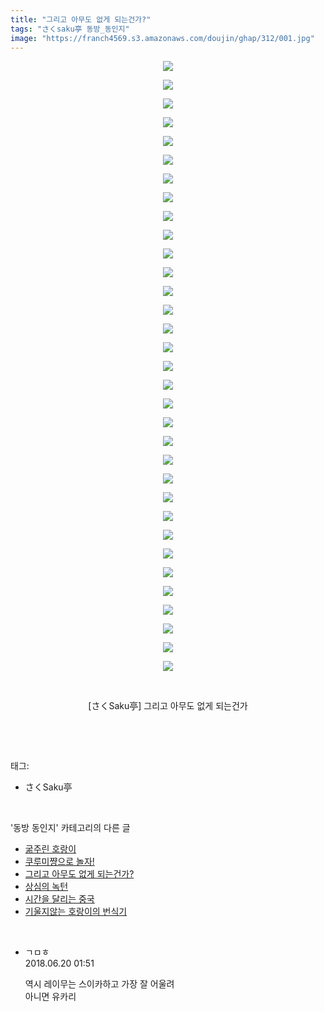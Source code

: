 ```yaml
---
title: "그리고 아무도 없게 되는건가?"
tags: "さくsaku亭 동방_동인지"
image: "https://franch4569.s3.amazonaws.com/doujin/ghap/312/001.jpg"
---
```

<div class="article">
<p style="text-align: center; clear: none; float: none;"><img src="{{ site.imgserver2 }}/ghap/312/001.jpg"/></p>
<p style="text-align: center; clear: none; float: none;"><img src="{{ site.imgserver2 }}/ghap/312/002.jpg"/></p>
<p style="text-align: center; clear: none; float: none;"><img src="{{ site.imgserver2 }}/ghap/312/003.jpg"/></p>
<p style="text-align: center; clear: none; float: none;"><img src="{{ site.imgserver2 }}/ghap/312/004.jpg"/></p>
<p style="text-align: center; clear: none; float: none;"><img src="{{ site.imgserver2 }}/ghap/312/005.jpg"/></p>
<p style="text-align: center; clear: none; float: none;"><img src="{{ site.imgserver2 }}/ghap/312/006.jpg"/></p>
<p style="text-align: center; clear: none; float: none;"><img src="{{ site.imgserver2 }}/ghap/312/007.jpg"/></p>
<p style="text-align: center; clear: none; float: none;"><img src="{{ site.imgserver2 }}/ghap/312/008.jpg"/></p>
<p style="text-align: center; clear: none; float: none;"><img src="{{ site.imgserver2 }}/ghap/312/009.jpg"/></p>
<p style="text-align: center; clear: none; float: none;"><img src="{{ site.imgserver2 }}/ghap/312/010.jpg"/></p>
<p style="text-align: center; clear: none; float: none;"><img src="{{ site.imgserver2 }}/ghap/312/011.jpg"/></p>
<p style="text-align: center; clear: none; float: none;"><img src="{{ site.imgserver2 }}/ghap/312/012.jpg"/></p>
<p style="text-align: center; clear: none; float: none;"><img src="{{ site.imgserver2 }}/ghap/312/013.jpg"/></p>
<p style="text-align: center; clear: none; float: none;"><img src="{{ site.imgserver2 }}/ghap/312/014.jpg"/></p>
<p style="text-align: center; clear: none; float: none;"><img src="{{ site.imgserver2 }}/ghap/312/015.jpg"/></p>
<p style="text-align: center; clear: none; float: none;"><img src="{{ site.imgserver2 }}/ghap/312/016.jpg"/></p>
<p style="text-align: center; clear: none; float: none;"><img src="{{ site.imgserver2 }}/ghap/312/017.jpg"/></p>
<p style="text-align: center; clear: none; float: none;"><img src="{{ site.imgserver2 }}/ghap/312/018.jpg"/></p>
<p style="text-align: center; clear: none; float: none;"><img src="{{ site.imgserver2 }}/ghap/312/019.jpg"/></p>
<p style="text-align: center; clear: none; float: none;"><img src="{{ site.imgserver2 }}/ghap/312/020.jpg"/></p>
<p style="text-align: center; clear: none; float: none;"><img src="{{ site.imgserver2 }}/ghap/312/021.jpg"/></p>
<p style="text-align: center; clear: none; float: none;"><img src="{{ site.imgserver2 }}/ghap/312/022.jpg"/></p>
<p style="text-align: center; clear: none; float: none;"><img src="{{ site.imgserver2 }}/ghap/312/023.jpg"/></p>
<p style="text-align: center; clear: none; float: none;"><img src="{{ site.imgserver2 }}/ghap/312/024.jpg"/></p>
<p style="text-align: center; clear: none; float: none;"><img src="{{ site.imgserver2 }}/ghap/312/025.jpg"/></p>
<p style="text-align: center; clear: none; float: none;"><img src="{{ site.imgserver2 }}/ghap/312/026.jpg"/></p>
<p style="text-align: center; clear: none; float: none;"><img src="{{ site.imgserver2 }}/ghap/312/027.jpg"/></p>
<p style="text-align: center; clear: none; float: none;"><img src="{{ site.imgserver2 }}/ghap/312/028.jpg"/></p>
<p style="text-align: center; clear: none; float: none;"><img src="{{ site.imgserver2 }}/ghap/312/029.jpg"/></p>
<p style="text-align: center; clear: none; float: none;"><img src="{{ site.imgserver2 }}/ghap/312/030.jpg"/></p>
<p style="text-align: center; clear: none; float: none;"><img src="{{ site.imgserver2 }}/ghap/312/031.jpg"/></p>
<p style="text-align: center; clear: none; float: none;"><img src="{{ site.imgserver2 }}/ghap/312/032.jpg"/></p>
<p style="text-align: center; clear: none; float: none;"><img src="{{ site.imgserver2 }}/ghap/312/033.jpg"/></p>
<p style="text-align: center; clear: none; float: none;"><br/></p>
<p style="text-align: center; clear: none; float: none;">[さくSaku亭] 그리고 아무도 없게 되는건가</p>
<p><br/></p>
</div><br/>
<div class="tagTrail">
<p>태그: </p>
<ul>
<li>さくSaku亭</li>
</ul>
</div><br/>
<div class="another">
<p>'동방 동인지' 카테고리의 다른 글</p>
<ul>
<li><a href="/ghap_314">굶주린 호랑이</a></li>
<li><a href="/ghap_313">쿠루미쨩으로 놀자!</a></li>
<li><a href="/ghap_312">그리고 아무도 없게 되는건가?</a></li>
<li><a href="/ghap_311">상심의 녹턴</a></li>
<li><a href="/ghap_310">시간을 달리는 중국</a></li>
<li><a href="/ghap_309">기울지않는 호랑이의 번식기</a></li>
</ul>
</div><br/>
<div class="cb_module cb_fluid">
<div class="cb_wrt cb_profile">
<div class="comment">
<ul>
<li class="cb_thumb_off" id="comment15272888">
<div class="cb_comment_area">
<div class="cb_info_area">
<div class="cb_section">
<span class="cb_nick_name">ㄱㅁㅎ</span>
</div>
<div class="cb_section">
<span class="cb_date">2018.06.20 01:51 </span>
</div>
</div>
<div class="cb_dsc_comment">
<p class="cb_dsc">
											역시 레이무는 스이카하고 가장 잘 어울려<br/>
아니면 유카리
										</p>
</div>
</div></li>
</ul>
</div>
</div><!-- commentList close -->
</div><br/>
